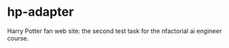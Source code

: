 # hp-adapter
Harry Potter fan web site: the second test task for the nfactorial ai engineer course.
